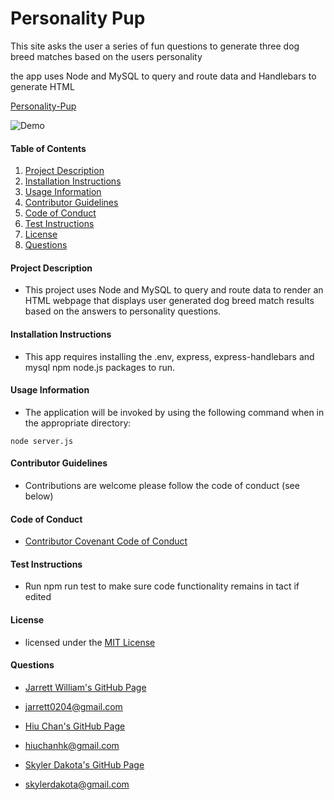 # Personality Pup
This site asks the user a series of fun questions to generate three dog breed matches based on the users personality

the app uses Node and MySQL to query and route data and Handlebars to generate HTML

[Personality-Pup](https://github.com/oxfordblucher/Project-2-Untitled)

![Demo](public/assets/img/personalitypup.png)

#### Table of Contents

1. [Project Description](#project-description)
2. [Installation Instructions](#installation-instructions)
3. [Usage Information](#usage-information)
4. [Contributor Guidelines](#contributor-guidelines)
5. [Code of Conduct](#code-of-conduct)
6. [Test Instructions](#test-instructions)
7. [License](#license)
8. [Questions](#questions)

#### Project Description

* This project uses Node and MySQL to query and route data to render an HTML webpage that displays user generated dog breed match results based on the answers to personality questions.

#### Installation Instructions

* This app requires installing the .env, express, express-handlebars and mysql npm node.js packages to run.

#### Usage Information

* The application will be invoked by using the following command when in the appropriate directory:

```
node server.js
```

#### Contributor Guidelines

* Contributions are welcome please follow the code of conduct (see below)

#### Code of Conduct

* [Contributor Covenant Code of Conduct](https://www.contributor-covenant.org/version/2/0/code_of_conduct/code_of_conduct.md)

#### Test Instructions

* Run npm run test to make sure code functionality remains in tact if edited

#### License

* licensed under the [MIT License](Develop/LICENSE.txt)

#### Questions

* [Jarrett William's GitHub Page](https://github.com/JWilliams0204)
* jarrett0204@gmail.com

* [Hiu Chan's GitHub Page](https://github.com/oxfordblucher)
* hiuchanhk@gmail.com

* [Skyler Dakota's GitHub Page](http://github.com/skylerdakota)
* skylerdakota@gmail.com